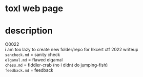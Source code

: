 toxl web page
===
# description
O0022  
i am too lazy to create new folder/repo for hkcert ctf 2022 writeup  
`sancheck.md` = sanity check  
`elgamal.md` = flawed elgamal  
`chess.md` = fiddler-crab (no i didnt do jumping-fish)  
`feedback.md` = feedback
